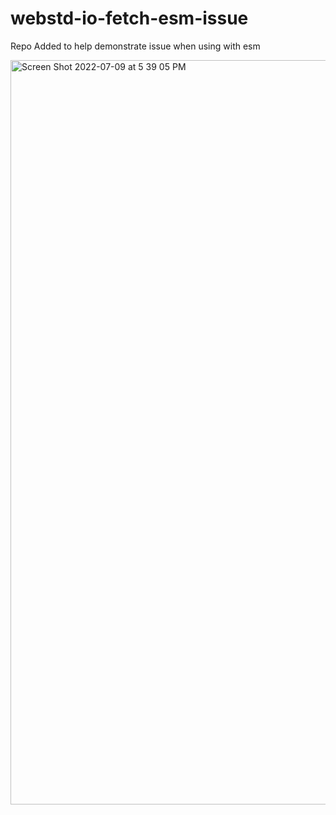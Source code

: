 # webstd-io-fetch-esm-issue

Repo Added to help demonstrate issue when using with esm

<img width="1191" alt="Screen Shot 2022-07-09 at 5 39 05 PM" src="https://user-images.githubusercontent.com/7049628/178123640-2ca7ae45-ef3e-4d15-a97b-b6e526b34237.png">
